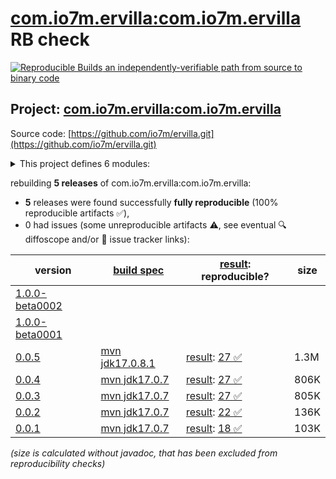 [com.io7m.ervilla:com.io7m.ervilla](https://central.sonatype.com/artifact/com.io7m.ervilla/com.io7m.ervilla/versions) RB check
=======

[![Reproducible Builds](https://reproducible-builds.org/images/logos/rb.svg) an independently-verifiable path from source to binary code](https://reproducible-builds.org/)

## Project: [com.io7m.ervilla:com.io7m.ervilla](https://central.sonatype.com/artifact/com.io7m.ervilla/com.io7m.ervilla/versions)

Source code: [https://github.com/io7m/ervilla.git](https://github.com/io7m/ervilla.git)

<details><summary>This project defines 6 modules:</summary>

* [com.io7m.ervilla:com.io7m.ervilla](https://central.sonatype.com/artifact/com.io7m.ervilla/com.io7m.ervilla/0.0.5)
* [com.io7m.ervilla:com.io7m.ervilla.api](https://central.sonatype.com/artifact/com.io7m.ervilla/com.io7m.ervilla.api/0.0.5)
* [com.io7m.ervilla:com.io7m.ervilla.native_exec](https://central.sonatype.com/artifact/com.io7m.ervilla/com.io7m.ervilla.native_exec/0.0.5)
* [com.io7m.ervilla:com.io7m.ervilla.postgres](https://central.sonatype.com/artifact/com.io7m.ervilla/com.io7m.ervilla.postgres/0.0.5)
* [com.io7m.ervilla:com.io7m.ervilla.test_extension](https://central.sonatype.com/artifact/com.io7m.ervilla/com.io7m.ervilla.test_extension/0.0.5)
* [com.io7m.ervilla:com.io7m.ervilla.tests](https://central.sonatype.com/artifact/com.io7m.ervilla/com.io7m.ervilla.tests/0.0.5)
</details>

rebuilding **5 releases** of com.io7m.ervilla:com.io7m.ervilla:
- **5** releases were found successfully **fully reproducible** (100% reproducible artifacts :white_check_mark:),
- 0 had issues (some unreproducible artifacts :warning:, see eventual :mag: diffoscope and/or :memo: issue tracker links):

| version | [build spec](/BUILDSPEC.md) | [result](https://reproducible-builds.org/docs/jvm/): reproducible? | size |
| -- | --------- | ------ | -- |
| [1.0.0-beta0002](https://central.sonatype.com/artifact/com.io7m.ervilla/com.io7m.ervilla/1.0.0-beta0002/pom) | | | |
| [1.0.0-beta0001](https://central.sonatype.com/artifact/com.io7m.ervilla/com.io7m.ervilla/1.0.0-beta0001/pom) | | | |
| [0.0.5](https://central.sonatype.com/artifact/com.io7m.ervilla/com.io7m.ervilla/0.0.5/pom) | [mvn jdk17.0.8.1](com.io7m.ervilla-0.0.5.buildspec) | [result](com.io7m.ervilla-0.0.5.buildinfo): [27 :white_check_mark: ](com.io7m.ervilla-0.0.5.buildcompare) | 1.3M |
| [0.0.4](https://central.sonatype.com/artifact/com.io7m.ervilla/com.io7m.ervilla/0.0.4/pom) | [mvn jdk17.0.7](com.io7m.ervilla-0.0.4.buildspec) | [result](com.io7m.ervilla-0.0.4.buildinfo): [27 :white_check_mark: ](com.io7m.ervilla-0.0.4.buildcompare) | 806K |
| [0.0.3](https://central.sonatype.com/artifact/com.io7m.ervilla/com.io7m.ervilla/0.0.3/pom) | [mvn jdk17.0.7](com.io7m.ervilla-0.0.3.buildspec) | [result](com.io7m.ervilla-0.0.3.buildinfo): [27 :white_check_mark: ](com.io7m.ervilla-0.0.3.buildcompare) | 805K |
| [0.0.2](https://central.sonatype.com/artifact/com.io7m.ervilla/com.io7m.ervilla/0.0.2/pom) | [mvn jdk17.0.7](com.io7m.ervilla-0.0.2.buildspec) | [result](com.io7m.ervilla-0.0.2.buildinfo): [22 :white_check_mark: ](com.io7m.ervilla-0.0.2.buildcompare) | 136K |
| [0.0.1](https://central.sonatype.com/artifact/com.io7m.ervilla/com.io7m.ervilla/0.0.1/pom) | [mvn jdk17.0.7](com.io7m.ervilla-0.0.1.buildspec) | [result](com.io7m.ervilla-0.0.1.buildinfo): [18 :white_check_mark: ](com.io7m.ervilla-0.0.1.buildcompare) | 103K |

<i>(size is calculated without javadoc, that has been excluded from reproducibility checks)</i>
